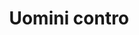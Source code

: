---
layout: post
title: Uomini contro
director: Francesco Rosi
year: 1970
cover: https://images.mubicdn.net/images/film/28382/cache-19561-1548942942/image-w1280.jpg
---